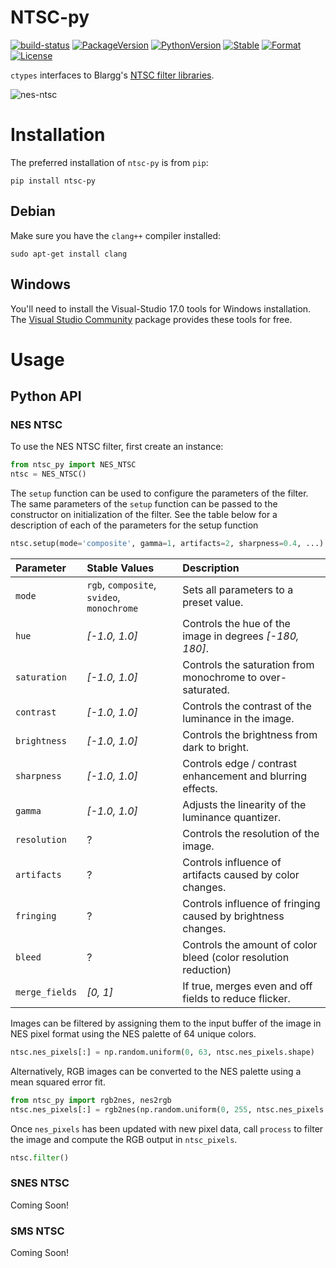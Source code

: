 # NTSC-py

[![build-status][]][ci-server]
[![PackageVersion][pypi-version]][pypi-home]
[![PythonVersion][python-version]][python-home]
[![Stable][pypi-status]][pypi-home]
[![Format][pypi-format]][pypi-home]
[![License][pypi-license]](LICENSE)

[build-status]: https://travis-ci.org/Kautenja/ntsc-py.svg
[ci-server]: https://travis-ci.org/Kautenja/ntsc-py
[pypi-version]: https://badge.fury.io/py/ntsc-py.svg
[pypi-license]: https://img.shields.io/pypi/l/ntsc-py.svg
[pypi-status]: https://img.shields.io/pypi/status/ntsc-py.svg
[pypi-format]: https://img.shields.io/pypi/format/ntsc-py.svg
[pypi-home]: https://badge.fury.io/py/ntsc-py
[python-version]: https://img.shields.io/pypi/pyversions/ntsc-py.svg
[python-home]: https://python.org

`ctypes` interfaces to Blargg's [NTSC filter libraries][Blargg-NTSC].

[Blargg-NTSC]: http://slack.net/~ant/libs/ntsc.html

![nes-ntsc](https://user-images.githubusercontent.com/2184469/115817023-a0fdca00-a3bf-11eb-9a87-faf1d527ddc6.gif)

# Installation

The preferred installation of `ntsc-py` is from `pip`:

```shell
pip install ntsc-py
```

## Debian

Make sure you have the `clang++` compiler installed:

```shell
sudo apt-get install clang
```

## Windows

You'll need to install the Visual-Studio 17.0 tools for Windows installation.
The [Visual Studio Community](https://visualstudio.microsoft.com/downloads/)
package provides these tools for free.

# Usage

<!-- ## Command Line Interface

To filter images from the command line, using the following command.

```shell
ntsc_py -i <input image path> -o <output image path>
```

To print out documentation for the command line interface execute:

```shell
ntsc_py -h
``` -->

## Python API

### NES NTSC

To use the NES NTSC filter, first create an instance:

```python
from ntsc_py import NES_NTSC
ntsc = NES_NTSC()
```

The `setup` function can be used to configure the parameters of the filter. The
same parameters of the `setup` function can be passed to the constructor on
initialization of the filter. See the table below for a description of each of
the parameters for the setup function

```python
ntsc.setup(mode='composite', gamma=1, artifacts=2, sharpness=0.4, ...)
```

| Parameter      | Stable Values                              | Description                                                     |
|:---------------|:-------------------------------------------|:----------------------------------------------------------------|
| `mode`         | `rgb`, `composite`, `svideo`, `monochrome` | Sets all parameters to a preset value.                          |
| `hue`          | _[-1.0, 1.0]_                              | Controls the hue of the image in degrees _[-180, 180]_.         |
| `saturation`   | _[-1.0, 1.0]_                              | Controls the saturation from monochrome to over-saturated.      |
| `contrast`     | _[-1.0, 1.0]_                              | Controls the contrast of the luminance in the image.            |
| `brightness`   | _[-1.0, 1.0]_                              | Controls the brightness from dark to bright.                    |
| `sharpness`    | _[-1.0, 1.0]_                              | Controls edge / contrast enhancement and blurring effects.      |
| `gamma`        | _[-1.0, 1.0]_                              | Adjusts the linearity of the luminance quantizer.               |
| `resolution`   | ?                                          | Controls the resolution of the image.                           |
| `artifacts`    | ?                                          | Controls influence of artifacts caused by color changes.        |
| `fringing`     | ?                                          | Controls influence of fringing caused by brightness changes.    |
| `bleed`        | ?                                          | Controls the amount of color bleed (color resolution reduction) |
| `merge_fields` | _[0, 1]_                                   | If true, merges even and off fields to reduce flicker.          |

Images can be filtered by assigning them to the input buffer of the image in
NES pixel format using the NES palette of 64 unique colors.

```python
ntsc.nes_pixels[:] = np.random.uniform(0, 63, ntsc.nes_pixels.shape)
```

Alternatively, RGB images can be converted to the NES palette using a mean
squared error fit.

```python
from ntsc_py import rgb2nes, nes2rgb
ntsc.nes_pixels[:] = rgb2nes(np.random.uniform(0, 255, ntsc.nes_pixels.shape[:2] + (3, )))
```

Once `nes_pixels` has been updated with new pixel data, call `process` to filter
the image and compute the RGB output in `ntsc_pixels`.

```python
ntsc.filter()
```

### SNES NTSC

Coming Soon!

### SMS NTSC

Coming Soon!
